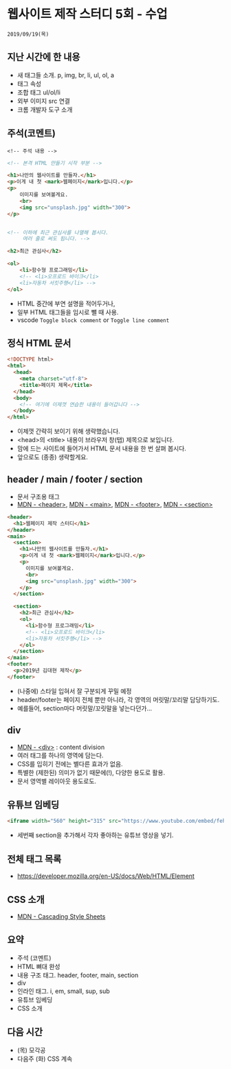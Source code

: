 # 웹사이트 제작 스터디 5회 - 수업

    2019/09/19(목)

## 지난 시간에 한 내용

* 새 태그들 소개. p, img, br, li, ul, ol, a
* 태그 속성
* 조합 태그 ul/ol/li
* 외부 이미지 src 연결
* 크롬 개발자 도구 소개

## 주석(코멘트)

    <!-- 주석 내용 -->

``` html
<!-- 본격 HTML 만들기 시작 부분 -->

<h1>나만의 웹사이트를 만들자.</h1>
<p>이게 내 첫 <mark>웹페이지</mark>입니다.</p>
<p>
    이미지를 보여볼게요.
    <br>
    <img src="unsplash.jpg" width="300">
</p>


<!-- 이하에 최근 관심사를 나열해 봅시다.
     여러 줄로 써도 됩니다. -->

<h2>최근 관심사</h2>

<ol>
    <li>함수형 프로그래밍</li>
    <!-- <li>오프로드 바이크</li>
    <li>자동차 서킷주행</li> -->
</ol>

```

* HTML 중간에 부연 설명을 적어두거나,
* 일부 HTML 태그들을 임시로 뺄 때 사용.
* vscode `Toggle block comment` or `Toggle line comment`

## 정식 HTML 문서

``` html
<!DOCTYPE html>
<html>
  <head>
    <meta charset="utf-8">
    <title>페이지 제목</title>
  </head>
  <body>
    <!-- 여기에 이제껏 연습한 내용이 들어갑니다 -->
  </body>
</html>
```

* 이제껏 간략히 보이기 위해 생략했습니다.
* \<head\>의 \<title\> 내용이 브라우저 창(탭) 제목으로 보입니다.
* 맘에 드는 사이트에 들어가서 HTML 문서 내용을 한 번 살펴 봅시다.
* 앞으로도 (종종) 생략할게요.

## header / main / footer / section

* 문서 구조용 태그
* [MDN - \<header\>](https://developer.mozilla.org/en-US/docs/Web/HTML/Element/header), [MDN - \<main\>](https://developer.mozilla.org/en-US/docs/Web/HTML/Element/main), [MDN - \<footer\>](https://developer.mozilla.org/en-US/docs/Web/HTML/Element/footer), [MDN - \<section\>](https://developer.mozilla.org/en-US/docs/Web/HTML/Element/section)

``` html
<header>
  <h1>웹페이지 제작 스터디</h1>
</header>
<main>
  <section>
    <h1>나만의 웹사이트를 만들자.</h1>
    <p>이게 내 첫 <mark>웹페이지</mark>입니다.</p>
    <p>
      이미지를 보여볼게요.
      <br>
      <img src="unsplash.jpg" width="300">
    </p>
  </section>

  <section>
    <h2>최근 관심사</h2>
    <ol>
      <li>함수형 프로그래밍</li>
      <!-- <li>오프로드 바이크</li>
      <li>자동차 서킷주행</li> -->
    </ol>
  </section>
</main>
<footer>
  <p>2019년 김대현 제작</p>
</footer>
```

* (나중에) 스타일 입혀서 잘 구분되게 꾸밀 예정
* header/footer는 페이지 전체 뿐만 아니라, 각 영역의 머릿말/꼬리말 담당하기도.
* 예를들어, section마다 머릿말/꼬릿말을 넣는다던가...

## div

* [MDN - \<div\>](https://developer.mozilla.org/en-US/docs/Web/HTML/Element/div) : content division
* 여러 태그를 하나의 영역에 담는다.
* CSS를 입히기 전에는 별다른 효과가 없음.
* 특별한 (제한된) 의미가 없기 때문에(!), 다양한 용도로 활용.
* 문서 영역별 레이아웃 용도로도.

## 유튜브 임베딩

``` html
<iframe width="560" height="315" src="https://www.youtube.com/embed/fehV52dFMo0" frameborder="0" allow="accelerometer; autoplay; encrypted-media; gyroscope; picture-in-picture" allowfullscreen></iframe>
```

* 세번째 section을 추가해서 각자 좋아하는 유튜브 영상을 넣기.

## 전체 태그 목록

 * <https://developer.mozilla.org/en-US/docs/Web/HTML/Element>

## CSS 소개

* [MDN - Cascading Style Sheets](https://developer.mozilla.org/en-US/docs/Web/CSS)



## 요약

* 주석 (코멘트)
* HTML 뼈대 완성
* 내용 구조 태그. header, footer, main, section
* div
* 인라인 태그. i, em, small, sup, sub
* 유튜브 임베딩
* CSS 소개

## 다음 시간

* (목) 모각공
* 다음주 (화) CSS 계속
